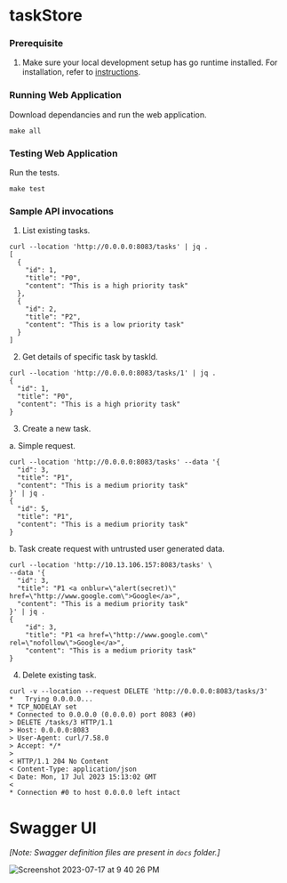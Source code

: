 # taskStore

### Prerequisite
1. Make sure your local development setup has go runtime installed. 
For installation, refer to [instructions](https://go.dev/doc/install).

### Running Web Application

Download dependancies and run the web application.
```
make all
```

### Testing Web Application

Run the tests.
```
make test
```

### Sample API invocations

1. List existing tasks.
```
curl --location 'http://0.0.0.0:8083/tasks' | jq .
[
  {
    "id": 1,
    "title": "P0",
    "content": "This is a high priority task"
  },
  {
    "id": 2,
    "title": "P2",
    "content": "This is a low priority task"
  }
]
```

2. Get details of specific task by taskId.

```
curl --location 'http://0.0.0.0:8083/tasks/1' | jq .
{
  "id": 1,
  "title": "P0",
  "content": "This is a high priority task"
}
```

3. Create a new task.

a. Simple request.
```
curl --location 'http://0.0.0.0:8083/tasks' --data '{
  "id": 3,
  "title": "P1",
  "content": "This is a medium priority task"
}' | jq .
{
  "id": 5,
  "title": "P1",
  "content": "This is a medium priority task"
}
```

b. Task create request with untrusted user generated data.

```
curl --location 'http://10.13.106.157:8083/tasks' \
--data '{
  "id": 3,
  "title": "P1 <a onblur=\"alert(secret)\" href=\"http://www.google.com\">Google</a>",
  "content": "This is a medium priority task"
}' | jq .
{
    "id": 3,
    "title": "P1 <a href=\"http://www.google.com\" rel=\"nofollow\">Google</a>",
    "content": "This is a medium priority task"
}

```

4. Delete existing task.

```
curl -v --location --request DELETE 'http://0.0.0.0:8083/tasks/3'
*   Trying 0.0.0.0...
* TCP_NODELAY set
* Connected to 0.0.0.0 (0.0.0.0) port 8083 (#0)
> DELETE /tasks/3 HTTP/1.1
> Host: 0.0.0.0:8083
> User-Agent: curl/7.58.0
> Accept: */*
>
< HTTP/1.1 204 No Content
< Content-Type: application/json
< Date: Mon, 17 Jul 2023 15:13:02 GMT
<
* Connection #0 to host 0.0.0.0 left intact
```

# Swagger UI

*[Note: Swagger definition files are present in `docs` folder.]*

![Screenshot 2023-07-17 at 9 40 26 PM](https://github.com/vinayakshnd/taskStore/assets/4953411/f53e052b-93ac-49f5-bd9f-0141bcbf0a69)

